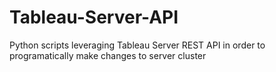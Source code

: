 # Tableau-Server-API
Python scripts leveraging Tableau Server REST API in order to programatically make changes to server cluster
